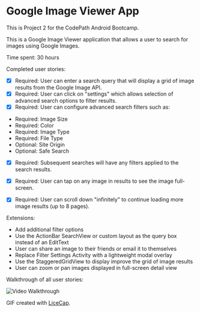 # Google Image Viewer App

This is Project 2 for the CodePath Android Bootcamp.

This is a Google Image Viewer application that allows a user to search for images using Google Images.

Time spent: 30 hours

Completed user stories:

 * [x] Required: User can enter a search query that will display a grid of image results from the Google Image API.
 * [x] Required: User can click on "settings" which allows selection of advanced search options to filter results.
 * [x] Required: User can configure advanced search filters such as:
  * Required: Image Size
  * Required: Color
  * Required: Image Type
  * Required: File Type
  * Optional: Site Origin
  * Optional: Safe Search
 * [x] Required: Subsequent searches will have any filters applied to the search results.
 * [x] Required: User can tap on any image in results to see the image full-screen.
 * [x] Required: User can scroll down "infinitely" to continue loading more image results (up to 8 pages).


 Extensions:

 * Add additional filter options
 * Use the ActionBar SearchView or custom layout as the query box instead of an EditText
 * User can share an image to their friends or email it to themselves
 * Replace Filter Settings Activity with a lightweight modal overlay
 * Use the StaggeredGridView to display improve the grid of image results
 * User can zoom or pan images displayed in full-screen detail view

Walkthrough of all user stories:

![Video Walkthrough](InstagramPhotoViewerWalkthrough.gif)

GIF created with [LiceCap](http://www.cockos.com/licecap/).
